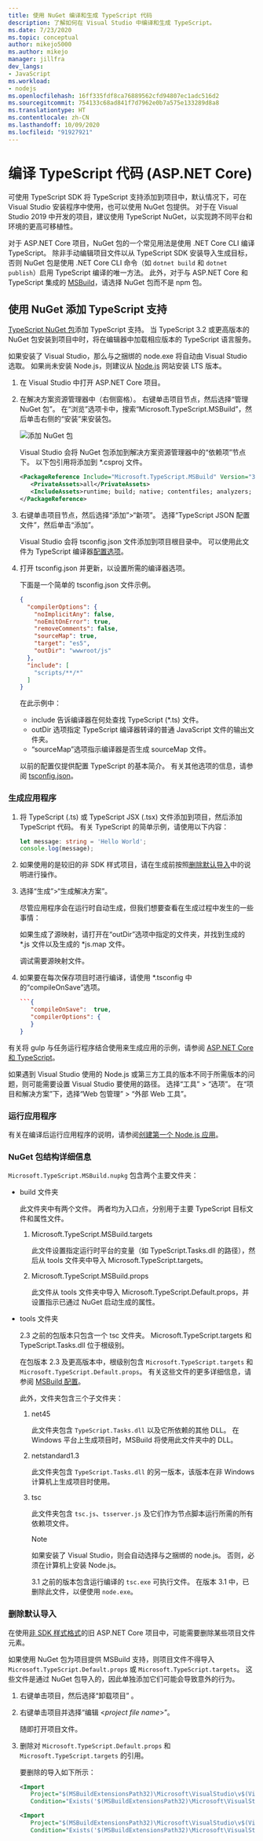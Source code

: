 ```yaml
---
title: 使用 NuGet 编译和生成 TypeScript 代码
description: 了解如何在 Visual Studio 中编译和生成 TypeScript。
ms.date: 7/23/2020
ms.topic: conceptual
author: mikejo5000
ms.author: mikejo
manager: jillfra
dev_langs:
- JavaScript
ms.workload:
- nodejs
ms.openlocfilehash: 16ff335fdf8ca76889562cfd94807ec1adc516d2
ms.sourcegitcommit: 754133c68ad841f7d7962e0b7a575e133289d8a8
ms.translationtype: HT
ms.contentlocale: zh-CN
ms.lasthandoff: 10/09/2020
ms.locfileid: "91927921"
---
```

# <a name="compile-typescript-code-aspnet-core"></a>编译 TypeScript 代码 (ASP.NET Core)

可使用 TypeScript SDK 将 TypeScript 支持添加到项目中，默认情况下，可在 Visual Studio 安装程序中使用，也可以使用 NuGet 包提供。 对于在 Visual Studio 2019 中开发的项目，建议使用 TypeScript NuGet，以实现跨不同平台和环境的更高可移植性。

对于 ASP.NET Core 项目，NuGet 包的一个常见用法是使用 .NET Core CLI 编译 TypeScript。 除非手动编辑项目文件以从 TypeScript SDK 安装导入生成目标，否则 NuGet 包是使用 .NET Core CLI 命令（如 `dotnet build` 和 `dotnet publish`）启用 TypeScript 编译的唯一方法。 此外，对于与 ASP.NET Core 和 TypeScript 集成的 [MSBuild](https://www.staging-typescript.org/docs/handbook/compiler-options-in-msbuild.html)，请选择 NuGet 包而不是 npm 包。

## <a name="add-typescript-support-with-nuget"></a>使用 NuGet 添加 TypeScript 支持

[TypeScript NuGet 包](https://www.nuget.org/packages/Microsoft.TypeScript.MSBuild)添加 TypeScript 支持。 当 TypeScript 3.2 或更高版本的 NuGet 包安装到项目中时，将在编辑器中加载相应版本的 TypeScript 语言服务。

如果安装了 Visual Studio，那么与之捆绑的 node.exe 将自动由 Visual Studio 选取。 如果尚未安装 Node.js，则建议从 [Node.js](https://nodejs.org/en/download/) 网站安装 LTS 版本。

1. 在 Visual Studio 中打开 ASP.NET Core 项目。

1. 在解决方案资源管理器中（右侧窗格）。 右键单击项目节点，然后选择“管理 NuGet 包”。 在“浏览”选项卡中，搜索“Microsoft.TypeScript.MSBuild”，然后单击右侧的“安装”来安装包。

   ![添加 NuGet 包](../javascript/media/aspnet-core-ts-nuget.png)

   Visual Studio 会将 NuGet 包添加到解决方案资源管理器中的“依赖项”节点下。 以下包引用将添加到 *.csproj 文件。

   ```xml
   <PackageReference Include="Microsoft.TypeScript.MSBuild" Version="3.9.7">
      <PrivateAssets>all</PrivateAssets>
      <IncludeAssets>runtime; build; native; contentfiles; analyzers; buildtransitive</IncludeAssets>
   </PackageReference>
   ```

1. 右键单击项目节点，然后选择“添加”>“新项”。 选择“TypeScript JSON 配置文件”，然后单击“添加”。

   Visual Studio 会将 tsconfig.json 文件添加到项目根目录中。 可以使用此文件为 TypeScript 编译器[配置选项](https://www.typescriptlang.org/docs/handbook/tsconfig-json.html)。

1. 打开 tsconfig.json 并更新，以设置所需的编译器选项。

   下面是一个简单的 tsconfig.json 文件示例。

   ```json
   {
     "compilerOptions": {
       "noImplicitAny": false,
       "noEmitOnError": true,
       "removeComments": false,
       "sourceMap": true,
       "target": "es5",
       "outDir": "wwwroot/js"
     },
     "include": [
       "scripts/**/*"
     ]
   }
   ```

   在此示例中：
   - include 告诉编译器在何处查找 TypeScript (*.ts) 文件。
   - outDir 选项指定 TypeScript 编译器转译的普通 JavaScript 文件的输出文件夹。
   - “sourceMap”选项指示编译器是否生成 sourceMap 文件。

   以前的配置仅提供配置 TypeScript 的基本简介。 有关其他选项的信息，请参阅 [tsconfig.json](https://www.typescriptlang.org/docs/handbook/tsconfig-json.html)。

### <a name="build-the-application"></a>生成应用程序

1. 将 TypeScript (.ts) 或 TypeScript JSX (.tsx) 文件添加到项目，然后添加 TypeScript 代码。 有关 TypeScript 的简单示例，请使用以下内容：

   ```typescript
   let message: string = 'Hello World';
   console.log(message);
   ```

1. 如果使用的是较旧的非 SDK 样式项目，请在生成前按照[删除默认导入](#remove-default-imports)中的说明进行操作。

1. 选择“生成”>“生成解决方案”。

   尽管应用程序会在运行时自动生成，但我们想要查看在生成过程中发生的一些事情：

   如果生成了源映射，请打开在“outDir”选项中指定的文件夹，并找到生成的 *.js 文件以及生成的 *js.map 文件。

   调试需要源映射文件。

1. 如果要在每次保存项目时进行编译，请使用 *.tsconfig 中的“compileOnSave”选项。

   ```json
   ```{
      "compileOnSave":  true,
      "compilerOptions": {
      }
   }
   ```

有关将 gulp 与任务运行程序结合使用来生成应用的示例，请参阅 [ASP.NET Core 和 TypeScript](https://www.typescriptlang.org/docs/handbook/asp-net-core.html)。

如果遇到 Visual Studio 使用的 Node.js 或第三方工具的版本不同于所需版本的问题，则可能需要设置 Visual Studio 要使用的路径。 选择“工具” > “选项”。 在“项目和解决方案”下，选择“Web 包管理” > “外部 Web 工具”。

### <a name="run-the-application"></a>运行应用程序

有关在编译后运行应用程序的说明，请参阅[创建第一个 Node.js 应用](/visualstudio/ide/quickstart-nodejs?toc=%2Fvisualstudio%2Fjavascript%2Ftoc.json#run-the-application)。

### <a name="nuget-package-structure-details"></a>NuGet 包结构详细信息

`Microsoft.TypeScript.MSBuild.nupkg` 包含两个主要文件夹：

- build 文件夹

    此文件夹中有两个文件。
    两者均为入口点，分别用于主要 TypeScript 目标文件和属性文件。

    1. Microsoft.TypeScript.MSBuild.targets

        此文件设置指定运行时平台的变量（如 TypeScript.Tasks.dll 的路径），然后从 tools 文件夹中导入 Microsoft.TypeScript.targets。

    2. Microsoft.TypeScript.MSBuild.props

        此文件从 tools 文件夹中导入 Microsoft.TypeScript.Default.props，并设置指示已通过 NuGet 启动生成的属性。

- tools 文件夹

    2\.3 之前的包版本只包含一个 tsc 文件夹。 Microsoft.TypeScript.targets 和 TypeScript.Tasks.dll 位于根级别。

    在包版本 2.3 及更高版本中，根级别包含 `Microsoft.TypeScript.targets` 和 `Microsoft.TypeScript.Default.props`。 有关这些文件的更多详细信息，请参阅 [MSBuild 配置](https://www.typescriptlang.org/docs/handbook/compiler-options-in-msbuild.html)。

    此外，文件夹包含三个子文件夹：

    1. net45

        此文件夹包含 `TypeScript.Tasks.dll` 以及它所依赖的其他 DLL。
        在 Windows 平台上生成项目时，MSBuild 将使用此文件夹中的 DLL。

    2. netstandard1.3

        此文件夹包含 `TypeScript.Tasks.dll` 的另一版本，该版本在非 Windows 计算机上生成项目时使用。

    3. tsc

        此文件夹包含 `tsc.js`、`tsserver.js` 及它们作为节点脚本运行所需的所有依赖项文件。

        > [!NOTE]
        > 如果安装了 Visual Studio，则会自动选择与之捆绑的 node.js。 否则，必须在计算机上安装 Node.js。

        3\.1 之前的版本包含运行编译的 `tsc.exe` 可执行文件。 在版本 3.1 中，已删除此文件，以便使用 `node.exe`。

### <a name="remove-default-imports"></a>删除默认导入

在使用[非 SDK 样式格式](https://docs.microsoft.com/nuget/resources/check-project-format)的旧 ASP.NET Core 项目中，可能需要删除某些项目文件元素。

如果使用 NuGet 包为项目提供 MSBuild 支持，则项目文件不得导入 `Microsoft.TypeScript.Default.props` 或 `Microsoft.TypeScript.targets`。 这些文件是通过 NuGet 包导入的，因此单独添加它们可能会导致意外的行为。

1. 右键单击项目，然后选择“卸载项目”  。

1. 右键单击项目并选择“编辑 \<*project file name*\>”。

   随即打开项目文件。

1. 删除对 `Microsoft.TypeScript.Default.props` 和 `Microsoft.TypeScript.targets` 的引用。

   要删除的导入如下所示：

   ```xml
   <Import
      Project="$(MSBuildExtensionsPath32)\Microsoft\VisualStudio\v$(VisualStudioVersion)\TypeScript\Microsoft.TypeScript.Default.props"
      Condition="Exists('$(MSBuildExtensionsPath32)\Microsoft\VisualStudio\v$(VisualStudioVersion)\TypeScript\Microsoft.TypeScript.Default.props')" />

   <Import
      Project="$(MSBuildExtensionsPath32)\Microsoft\VisualStudio\v$(VisualStudioVersion)\TypeScript\Microsoft.TypeScript.targets"
      Condition="Exists('$(MSBuildExtensionsPath32)\Microsoft\VisualStudio\v$(VisualStudioVersion)\TypeScript\Microsoft.TypeScript.targets')" />
   ```
